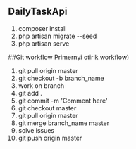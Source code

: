 ## DailyTaskApi

1. composer install
2. php artisan migrate --seed
3. php artisan serve

##Git workflow 
Primernyi otirik workflow)
1. git pull origin master
2. git checkout -b branch_name
3. work on branch
4. git add .
5. git commit -m 'Comment here'
6. git checkout master
7. git pull origin master
8. git merge branch_name master
9. solve issues
10. git push origin master